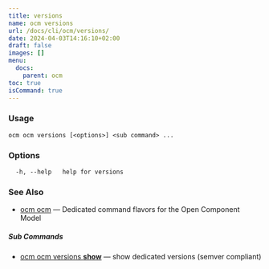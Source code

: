 ```yaml
---
title: versions
name: ocm versions
url: /docs/cli/ocm/versions/
date: 2024-04-03T14:16:10+02:00
draft: false
images: []
menu:
  docs:
    parent: ocm
toc: true
isCommand: true
---
```

### Usage

```
ocm ocm versions [<options>] <sub command> ...
```

### Options

```
  -h, --help   help for versions
```

### See Also

* [ocm ocm](/docs/cli/cli)	 &mdash; Dedicated command flavors for the Open Component Model


##### Sub Commands

* [ocm ocm versions <b>show</b>](/docs/cli/cli/versions/show)	 &mdash; show dedicated versions (semver compliant)

